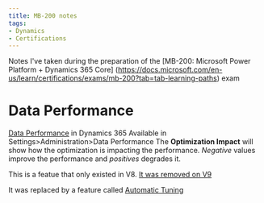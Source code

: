 ```yaml
---
title: MB-200 notes
tags: 
- Dynamics
- Certifications
---
```

Notes I've taken during the preparation of the [MB-200: Microsoft Power Platform + Dynamics 365 Core] (https://docs.microsoft.com/en-us/learn/certifications/exams/mb-200?tab=tab-learning-paths) exam


# Data Performance 
[Data Performance](https://www.powerobjects.com/blog/2017/10/30/managing-your-data-performance-in-dynamics-365/) in Dynamics 365
Available in Settings>Administration>Data Performance
The **Optimization Impact** will show how the optimization is impacting the performance. *Negative* values improve the performance and *positives* degrades it. 

This is a featue that only existed in V8.
[It was removed on V9](https://trainingsupport.microsoft.com/en-us/mcp/forum/all/mb-200-exam-item-challenge-questions-regarding/a5c924bb-3268-40c6-ae9a-4ffd8fd92614)

It was replaced by a feature called [Automatic Tuning](https://docs.microsoft.com/en-us/power-platform/admin/analyze-improve-data-query-performance)
